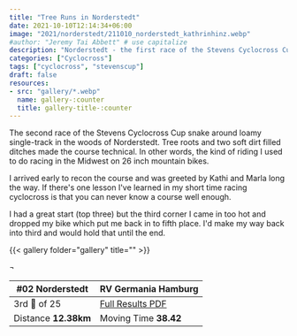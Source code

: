 ```yaml
---
title: "Tree Runs in Norderstedt"
date: 2021-10-10T12:14:34+06:00
image: "2021/norderstedt/211010_norderstedt_kathrinhinz.webp"
#author: "Jeremy Tai Abbett" # use capitalize
description: "Norderstedt - the first race of the Stevens Cyclocross Cup in the 2021/22 season."
categories: ["Cyclocross"]
tags: ["cyclocross", "stevenscup"]
draft: false
resources: 
- src: "gallery/*.webp"
  name: gallery-:counter
  title: gallery-title-:counter
---
```


The second race of the Stevens Cyclocross Cup snake around loamy single-track in the woods of Norderstedt. Tree roots and two soft dirt filled ditches made the course technical. In other words, the kind of riding I used to do racing in the Midwest on 26 inch mountain bikes.

I arrived early to recon the course and was greeted by Kathi and Marla long the way. If there's one lesson I've learned in my short time racing cyclocross is that you can never know a course well enough.

I had a great start (top three) but the third corner I came in too hot and dropped my bike which put me back in to fifth place. I'd make my way back into third and would hold that until the end. 

{{< gallery folder="gallery" title="" >}}

 ¬ 

| #02 Norderstedt| RV Germania Hamburg |
| ----------- | ----------- |
| 3rd 🥉 of 25 | [Full Results PDF](20211010_02_Norderstedt_te.pdf) |
| Distance **12.38km** | Moving Time **38.42** |